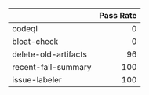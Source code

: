 |                      |   Pass Rate |
|:---------------------|------------:|
| codeql               |           0 |
| bloat-check          |           0 |
| delete-old-artifacts |          96 |
| recent-fail-summary  |         100 |
| issue-labeler        |         100 |